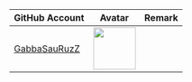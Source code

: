 | GitHub Account                                  | Avatar                                                                                                               | Remark   |
|-------------------------------------------------|----------------------------------------------------------------------------------------------------------------------|----------|
| [GabbaSauRuzZ](https://github.com/GabbaSauRuzZ) | <a href="https://github.com/GabbaSauRuzZ"><img src="https://github.com/GabbaSauRuzZ.png" width=75px height=75px></a> |          |